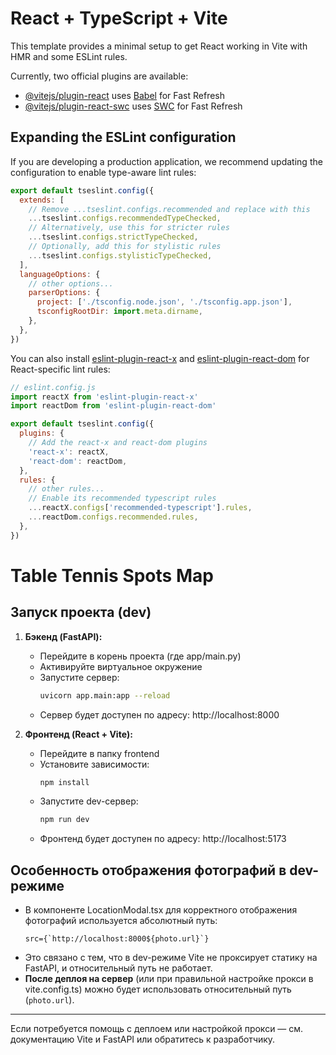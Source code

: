 # React + TypeScript + Vite

This template provides a minimal setup to get React working in Vite with HMR and some ESLint rules.

Currently, two official plugins are available:

- [@vitejs/plugin-react](https://github.com/vitejs/vite-plugin-react/blob/main/packages/plugin-react) uses [Babel](https://babeljs.io/) for Fast Refresh
- [@vitejs/plugin-react-swc](https://github.com/vitejs/vite-plugin-react/blob/main/packages/plugin-react-swc) uses [SWC](https://swc.rs/) for Fast Refresh

## Expanding the ESLint configuration

If you are developing a production application, we recommend updating the configuration to enable type-aware lint rules:

```js
export default tseslint.config({
  extends: [
    // Remove ...tseslint.configs.recommended and replace with this
    ...tseslint.configs.recommendedTypeChecked,
    // Alternatively, use this for stricter rules
    ...tseslint.configs.strictTypeChecked,
    // Optionally, add this for stylistic rules
    ...tseslint.configs.stylisticTypeChecked,
  ],
  languageOptions: {
    // other options...
    parserOptions: {
      project: ['./tsconfig.node.json', './tsconfig.app.json'],
      tsconfigRootDir: import.meta.dirname,
    },
  },
})
```

You can also install [eslint-plugin-react-x](https://github.com/Rel1cx/eslint-react/tree/main/packages/plugins/eslint-plugin-react-x) and [eslint-plugin-react-dom](https://github.com/Rel1cx/eslint-react/tree/main/packages/plugins/eslint-plugin-react-dom) for React-specific lint rules:

```js
// eslint.config.js
import reactX from 'eslint-plugin-react-x'
import reactDom from 'eslint-plugin-react-dom'

export default tseslint.config({
  plugins: {
    // Add the react-x and react-dom plugins
    'react-x': reactX,
    'react-dom': reactDom,
  },
  rules: {
    // other rules...
    // Enable its recommended typescript rules
    ...reactX.configs['recommended-typescript'].rules,
    ...reactDom.configs.recommended.rules,
  },
})
```

# Table Tennis Spots Map

## Запуск проекта (dev)

1. **Бэкенд (FastAPI):**
   - Перейдите в корень проекта (где app/main.py)
   - Активируйте виртуальное окружение
   - Запустите сервер:
     ```bash
     uvicorn app.main:app --reload
     ```
   - Сервер будет доступен по адресу: http://localhost:8000

2. **Фронтенд (React + Vite):**
   - Перейдите в папку frontend
   - Установите зависимости:
     ```bash
     npm install
     ```
   - Запустите dev-сервер:
     ```bash
     npm run dev
     ```
   - Фронтенд будет доступен по адресу: http://localhost:5173

## Особенность отображения фотографий в dev-режиме

- В компоненте LocationModal.tsx для корректного отображения фотографий используется абсолютный путь:
  ```tsx
  src={`http://localhost:8000${photo.url}`}
  ```
- Это связано с тем, что в dev-режиме Vite не проксирует статику на FastAPI, и относительный путь не работает.
- **После деплоя на сервер** (или при правильной настройке прокси в vite.config.ts) можно будет использовать относительный путь (`photo.url`).

---

Если потребуется помощь с деплоем или настройкой прокси — см. документацию Vite и FastAPI или обратитесь к разработчику.
